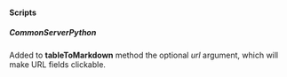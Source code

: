 
#### Scripts
##### CommonServerPython
Added to **tableToMarkdown** method the optional *url* argument, which will make URL fields clickable.